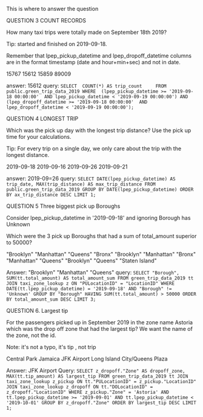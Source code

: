 This is where to answer the question

QUESTION 3 COUNT RECORDS

How many taxi trips were totally made on September 18th 2019?

Tip: started and finished on 2019-09-18.

Remember that lpep_pickup_datetime and lpep_dropoff_datetime columns are in the format timestamp (date and hour+min+sec) and not in date.

15767
15612
15859
89009

answer: 15612
query:
    `SELECT 
        COUNT(*) AS trip_count    
    FROM 
        public.green_trip_data_2019
    WHERE 
        (lpep_pickup_datetime >= '2019-09-18 00:00:00' 
        AND lpep_pickup_datetime < '2019-09-19 00:00:00')
        AND (lpep_dropoff_datetime >= '2019-09-18 00:00:00' 
        AND lpep_dropoff_datetime < '2019-09-19 00:00:00');`

QUESTION 4 LONGEST TRIP

Which was the pick up day with the longest trip distance? Use the pick up time for your calculations.

Tip: For every trip on a single day, we only care about the trip with the longest distance.

2019-09-18
2019-09-16
2019-09-26
2019-09-21

answer: 2019-09=26
query:
    `SELECT
        DATE(lpep_pickup_datetime) AS trip_date,
        MAX(trip_distance) AS max_trip_distance
    FROM
        public.green_trip_data_2019
    GROUP BY
        DATE(lpep_pickup_datetime)
    ORDER BY
        ax_trip_distance DESC
    LIMIT 1;`

QUESTION 5 Three biggest pick up Boroughs

Consider lpep_pickup_datetime in '2019-09-18' and ignoring Borough has Unknown

Which were the 3 pick up Boroughs that had a sum of total_amount superior to 50000?

"Brooklyn" "Manhattan" "Queens"
"Bronx" "Brooklyn" "Manhattan"
"Bronx" "Manhattan" "Queens"
"Brooklyn" "Queens" "Staten Island"

Answer: "Brooklyn" "Manhattan" "Queens"
query:
    `SELECT
        "Borough",
        SUM(tt.total_amount) AS total_amount_sum
    FROM
        green_trip_data_2019 tt
    JOIN
        taxi_zone_lookup z ON "PULocationID" = "LocationID"
    WHERE
        DATE(tt.lpep_pickup_datetime) = '2019-09-18'
        AND "Borough" != 'Unknown'
    GROUP BY
        "Borough"
    HAVING
        SUM(tt.total_amount) > 50000
    ORDER BY
        total_amount_sum DESC
    LIMIT 3;`

QUESTION 6. Largest tip

For the passengers picked up in September 2019 in the zone name Astoria which was the drop off zone that had the largest tip? We want the name of the zone, not the id.

Note: it's not a typo, it's tip , not trip

Central Park
Jamaica
JFK Airport
Long Island City/Queens Plaza

Answer: JFK Airport
Query: `SELECT
            z_dropoff."Zone" AS dropoff_zone,
            MAX(tt.tip_amount) AS largest_tip
        FROM
            green_trip_data_2019 tt
        JOIN
            taxi_zone_lookup z_pickup ON tt."PULocationID" = z_pickup."LocationID"
        JOIN
            taxi_zone_lookup z_dropoff ON tt."DOLocationID" = z_dropoff."LocationID"
        WHERE
            z_pickup."Zone" = 'Astoria'
            AND tt.lpep_pickup_datetime >= '2019-09-01'
            AND tt.lpep_pickup_datetime < '2019-10-01'
        GROUP BY
            z_dropoff."Zone"
        ORDER BY
            largest_tip DESC
        LIMIT 1;`

